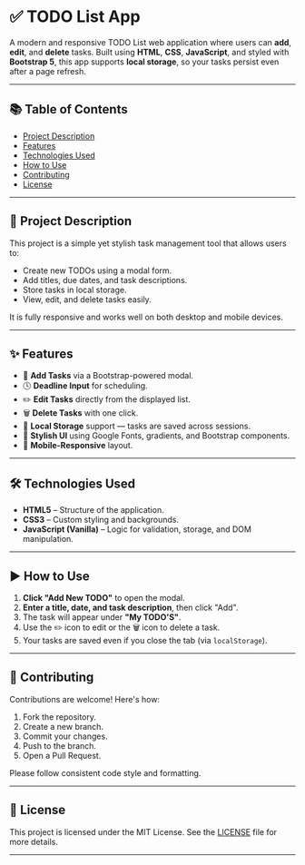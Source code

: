 # ✅ TODO List App

A modern and responsive TODO List web application where users can **add**, **edit**, and **delete** tasks. Built using **HTML**, **CSS**, **JavaScript**, and styled with **Bootstrap 5**, this app supports **local storage**, so your tasks persist even after a page refresh.

---

## 📚 Table of Contents

* [Project Description](#project-description)
* [Features](#features)
* [Technologies Used](#technologies-used)
* [How to Use](#how-to-use)
* [Contributing](#contributing)
* [License](#license)
---

## 🧾 Project Description

This project is a simple yet stylish task management tool that allows users to:

* Create new TODOs using a modal form.
* Add titles, due dates, and task descriptions.
* Store tasks in local storage.
* View, edit, and delete tasks easily.

It is fully responsive and works well on both desktop and mobile devices.

---

## ✨ Features

* 📝 **Add Tasks** via a Bootstrap-powered modal.
* 🕓 **Deadline Input** for scheduling.
* ✏️ **Edit Tasks** directly from the displayed list.
* 🗑️ **Delete Tasks** with one click.
* 💾 **Local Storage** support — tasks are saved across sessions.
* 🎨 **Stylish UI** using Google Fonts, gradients, and Bootstrap components.
* 📱 **Mobile-Responsive** layout.

---

## 🛠️ Technologies Used

* **HTML5** – Structure of the application.
* **CSS3** – Custom styling and backgrounds.
* **JavaScript (Vanilla)** – Logic for validation, storage, and DOM manipulation.
---

## ▶️ How to Use

1. **Click "Add New TODO"** to open the modal.
2. **Enter a title, date, and task description**, then click "Add".
3. The task will appear under **"My TODO'S"**.
4. Use the ✏️ icon to edit or the 🗑️ icon to delete a task.
5. Your tasks are saved even if you close the tab (via `localStorage`).

---

## 🤝 Contributing

Contributions are welcome! Here's how:

1. Fork the repository.
2. Create a new branch.
3. Commit your changes.
4. Push to the branch.
5. Open a Pull Request.

Please follow consistent code style and formatting.

---

## 📄 License

This project is licensed under the MIT License. See the [LICENSE](LICENSE) file for more details.

---


